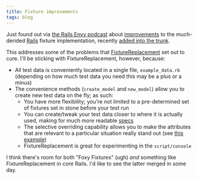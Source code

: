 ```yaml
---
title: Fixture improvements
tags: blog
---
```


Just found out via [the Rails Envy podcast](http://www.railsenvy.com/2007/10/30/rails-envy-podcast-episode-005-10-30-2007) about [improvements](http://ryandaigle.com/articles/2007/10/26/what-s-new-in-edge-rails-fixtures-just-got-a-whole-lot-easier) to the much-derided [Rails](http://www.wincent.com/knowledge-base/Rails) fixture implementation, recently [added into the trunk](http://dev.rubyonrails.org/changeset/8036).

This addresses some of the problems that [FixtureReplacement](http://www.wincent.com/knowledge-base/FixtureReplacement) set out to cure. I'll be sticking with FixtureReplacement, however, because:

-   All test data is conveniently located in a single file, `example_data.rb` (depending on how much test data you need this may be a plus or a minus)
-   The convenience methods (`create_model` and `new_model`) allow you to create new test data on the fly; as such:
    -   You have more flexibility; you're not limited to a pre-determined set of fixtures set in stone before your test run
    -   You can create/tweak your test data closer to where it is actually used, making for much more readable [specs](http://www.wincent.com/knowledge-base/specs)
    -   The selective overriding capability allows you to make the attributes that are relevant to a particular situation really stand out (see [this example](http://www.wincent.com/a/about/wincent/weblog/archives/2007/10/custom_validation_matcher.php))
    -   FixtureReplacement is great for experimenting in the `script/console`

I think there's room for both "Foxy Fixtures" (ugh) _and_ something like FixtureReplacement in core Rails. I'd like to see the latter merged in some day.
